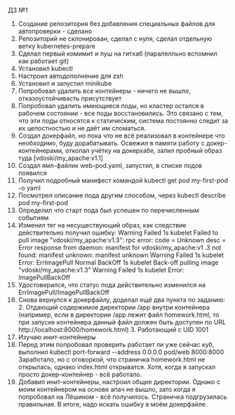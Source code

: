 ДЗ №1

1) Создание репозитория без добавления специальных файлов для автопроверки - сделано
2) Репозиторий не склонирован, сделал с нуля, сделал отдельную ветку kubernetes-prepare
3) Сделал первый комимит и пуш на гитхаб (паралелльно вспомнил как работает git)
4) Установил kubectl
5) Настроил автодополнение для zsh
6) Установил и запустил minikube
7) Попробовал удалить все контейнеры - ничего не вышло, отказоустойчивасть присутствует
8) Попробовал удалить имеющиеся поды, но кластер остался в рабочем состоянии - все поды восстановились. Это связано с тем, что эти поды относятся к статическим, система постоянно следит за их целостностью и не даёт им сломаться.
9) Создал докерфайл, но пока что не всё реализовал в контейнере что необходимо, буду дорабатывать. Освежил в памяти работу с докер-контейнерами, откопал учётку на докерхабе, залил пробный образ туда [vdoski/my_apache:v1.1]
10) Создал ямл-файлик web-pod.yaml, запустил, в списке подов появился
11) Получил подробный манифест командой kubectl get pod my-first-pod -o yaml
12) Посмотрел описание пода другим способом, через kubectl describe pod my-first-pod
13) Определил что старт пода был успешен по перечисленным событиям
14) Изменил тег на несуществующий образ, как следствие действительно получил ошибку:
  Warning  Failed     1s    kubelet            Failed to pull image "vdoski/my_apache:v1.3": rpc error: code = Unknown desc = Error response from daemon: manifest for vdoski/my_apache:v1
  .3 not found: manifest unknown: manifest unknown
  Warning  Failed     1s    kubelet            Error: ErrImagePull
  Normal   BackOff    1s    kubelet            Back-off pulling image "vdoski/my_apache:v1.3"
  Warning  Failed     1s    kubelet            Error: ImagePullBackOff
15) Удостоверился, что статус пода действительно изменился на ErrImagePull/ImagePullBackOff
16) Снова вернулся к докерфайлу, доделал ещё два пункта по заданию:
    2. Отдающий содержимое директории /app внутри контейнера (например, если в директории /app лежит файл homework.html, то при запуске контейнера данный файл должен быть доступен по URL http://localhost:8000/homework.html)
    3. Работающий с UID 1001
17) Изучаю инит-контейнеры
18) Перед этим попробовал проверить работает ли уже сейчас куб, выполнил kubectl port-forward --address 0.0.0.0 pod/web 8000:8000
    Заработало, но с оговоркой, что страничка homework.html не открылась, однако index.html открыватся. Хотя, когда я запускал просто докер-контейнер - всё работало.
19) Добавил инит-контейнеры, настроил общие директории. Однако с моим контейнером на основе апач не вышло, зато когда я попробовал на Лёшином - всё получилось. Страничка подгрузилась правильная. В итоге, надо искать ошибку в моём докерфайле.
